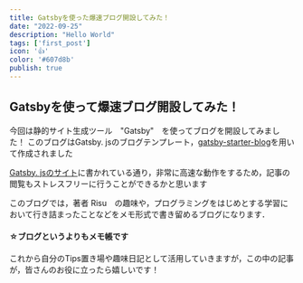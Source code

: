 ```yaml
---
title: Gatsbyを使った爆速ブログ開設してみた！
date: "2022-09-25"
description: "Hello World"
tags: ['first_post']
icon: '👍'
color: '#607d8b'
publish: true
---
```


## Gatsbyを使って爆速ブログ開設してみた！
今回は静的サイト生成ツール　"Gatsby"　を使ってブログを開設してみました！
このブログはGatsby. jsのブログテンプレート，[gatsby-starter-blog](https://www.gatsbyjs.com/starters/gatsbyjs/gatsby-starter-blog)を用いて作成されました

[Gatsby. jsのサイト](https://www.gatsbyjs.com/)に書かれている通り，非常に高速な動作をするため，記事の閲覧もストレスフリーに行うことができるかと思います


このブログでは，著者 Risu　の趣味や，プログラミングをはじめとする学習において行き詰まったことなどをメモ形式で書き留めるブログになります．  

#### ☆ブログというよりもメモ帳です　
これから自分のTips置き場や趣味日記として活用していきますが，この中の記事が，皆さんのお役に立ったら嬉しいです！